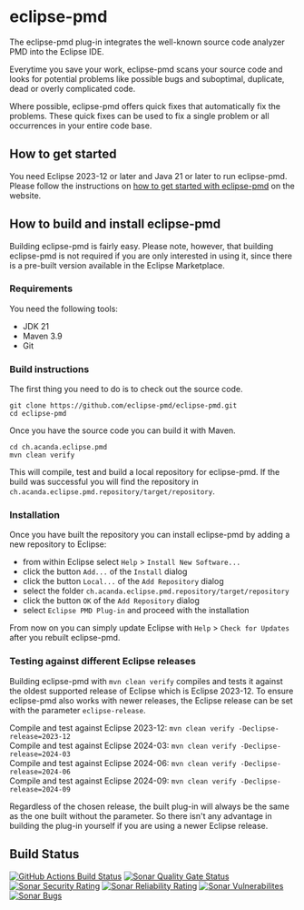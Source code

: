 # eclipse-pmd
The eclipse-pmd plug-in integrates the well-known source code analyzer PMD into the Eclipse IDE.

Everytime you save your work, eclipse-pmd scans your source code and looks for potential problems like possible bugs and suboptimal, duplicate, dead or overly complicated code.

Where possible, eclipse-pmd offers quick fixes that automatically fix the problems. These quick fixes can be used to fix a single problem or all occurrences in your entire code base.

## How to get started
You need Eclipse 2023-12 or later and Java 21 or later to run eclipse-pmd. Please follow the instructions on [how to get started with eclipse-pmd](https://eclipse-pmd.github.io/getting-started.html) on the website.

## How to build and install eclipse-pmd
Building eclipse-pmd is fairly easy. Please note, however, that building eclipse-pmd is not required if you are only interested in using it, since there is a pre-built version available in the Eclipse Marketplace.

### Requirements
You need the following tools:

* JDK 21
* Maven 3.9
* Git

### Build instructions
The first thing you need to do is to check out the source code.

```
git clone https://github.com/eclipse-pmd/eclipse-pmd.git
cd eclipse-pmd
```

Once you have the source code you can build it with Maven.

```
cd ch.acanda.eclipse.pmd
mvn clean verify
```

This will compile, test and build a local repository for eclipse-pmd.
If the build was successful you will find the repository in `ch.acanda.eclipse.pmd.repository/target/repository`.

### Installation
Once you have built the repository you can install eclipse-pmd by adding a new repository to Eclipse: 

* from within Eclipse select `Help` > `Install New Software...`
* click the button `Add...` of the `Install` dialog
* click the button `Local...` of the `Add Repository` dialog 
* select the folder `ch.acanda.eclipse.pmd.repository/target/repository`
* click the button `OK` of the `Add Repository` dialog
* select `Eclipse PMD Plug-in` and proceed with the installation

From now on you can simply update Eclipse with `Help` > `Check for Updates` after you rebuilt eclipse-pmd.

### Testing against different Eclipse releases
Building eclipse-pmd with `mvn clean verify` compiles and tests it against the oldest supported release of Eclipse which is Eclipse 2023-12. To ensure eclipse-pmd also works with newer releases, the Eclipse release can be set with the parameter `eclipse-release`.

Compile and test against Eclipse 2023-12: `mvn clean verify -Declipse-release=2023-12`  
Compile and test against Eclipse 2024-03: `mvn clean verify -Declipse-release=2024-03`  
Compile and test against Eclipse 2024-06: `mvn clean verify -Declipse-release=2024-06`  
Compile and test against Eclipse 2024-09: `mvn clean verify -Declipse-release=2024-09`  

Regardless of the chosen release, the built plug-in will always be the same as the one built without the parameter. So there isn't any advantage in building the plug-in yourself if you are using a newer Eclipse release.

## Build Status

[![GitHub Actions Build Status](https://github.com/eclipse-pmd/eclipse-pmd/actions/workflows/sonar.yml/badge.svg)](https://github.com/eclipse-pmd/eclipse-pmd/actions/workflows/sonar.yml)
[![Sonar Quality Gate Status](https://sonarcloud.io/api/project_badges/measure?project=eclipse-pmd_eclipse-pmd&metric=alert_status)](https://sonarcloud.io/summary/new_code?id=eclipse-pmd_eclipse-pmd)
[![Sonar Security Rating](https://sonarcloud.io/api/project_badges/measure?project=eclipse-pmd_eclipse-pmd&metric=security_rating)](https://sonarcloud.io/component_measures?id=eclipse-pmd_eclipse-pmd&metric=Security&view=list)
[![Sonar Reliability Rating](https://sonarcloud.io/api/project_badges/measure?project=eclipse-pmd_eclipse-pmd&metric=reliability_rating)](https://sonarcloud.io/component_measures?id=eclipse-pmd_eclipse-pmd&metric=Reliability&view=list)
[![Sonar Vulnerabilites](https://sonarcloud.io/api/project_badges/measure?project=eclipse-pmd_eclipse-pmd&metric=vulnerabilities)](https://sonarcloud.io/project/issues?id=eclipse-pmd_eclipse-pmd&resolved=false&types=VULNERABILITY)
[![Sonar Bugs](https://sonarcloud.io/api/project_badges/measure?project=eclipse-pmd_eclipse-pmd&metric=bugs)](https://sonarcloud.io/project/issues?id=eclipse-pmd_eclipse-pmd&resolved=false&types=BUG)
